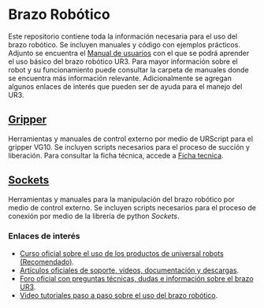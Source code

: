 # Brazo Robótico
Este repositorio contiene toda la información necesaria para el uso del brazo robótico. Se incluyen manuales y código con ejemplos prácticos.
Adjunto se encuentra el [Manual de usuarios](/Manual_Usuarios_UNIVERSAL_ROBOT_UR3.pdf) con el que se podrá aprender el uso básico del brazo robótico UR3. Para mayor información sobre el robot y su funcionamiento puede consultar la carpeta de manuales donde se encuentra más información relevante. Adicionalmente se agregan algunos enlaces de interés que pueden ser de ayuda para el manejo del UR3.
## [Gripper](/Gripper)
Herramientas y manuales de control externo por medio de URScript para el gripper VG10. Se incluyen scripts necesarios para el proceso de succión y liberación. Para consultar la ficha técnica, accede a [Ficha tecnica](/Manuales/Ficha_Tecnica_Gripper.pdf).
## [Sockets](/Sockets)
Herramientas y manuales para la manipulación del brazo robótico por medio de control externo. Se incluyen scripts necesarios para el proceso de conexión por medio de la librería de python *Sockets*.
### Enlaces de interés
- [Curso oficial sobre el uso de los productos de universal robots (Recomendado)](https://www.universal-robots.com/es/academy/).
- [Artículos oficiales de soporte, videos, documentación y descargas](https://www.universal-robots.com/support/).
- [Foro oficial con preguntas técnicas, dudas e información sobre el brazo UR3](https://forum.universal-robots.com/).
- [Video tutoriales paso a paso sobre el uso del brazo robótico](https://academy.universal-robots.com/video-tutorials).

